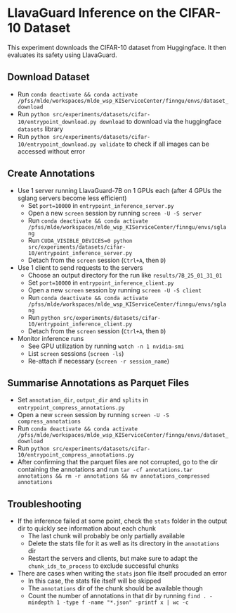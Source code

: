 # LlavaGuard Inference on the CIFAR-10 Dataset

This experiment downloads the CIFAR-10 dataset from Huggingface. It then evaluates its safety using LlavaGuard.

## Download Dataset
* Run `conda deactivate && conda activate /pfss/mlde/workspaces/mlde_wsp_KIServiceCenter/finngu/envs/dataset_download`
* Run `python src/experiments/datasets/cifar-10/entrypoint_download.py download` to download via the huggingface `datasets` library
* Run `python src/experiments/datasets/cifar-10/entrypoint_download.py validate` to check if all images can be accessed without error

## Create Annotations
* Use 1 server running LlavaGuard-7B on 1 GPUs each (after 4 GPUs the sglang servers become less efficient)
    * Set `port=10000` in `entrypoint_inference_server.py`
    * Open a new `screen` session by running `screen -U -S server`
    * Run `conda deactivate && conda activate /pfss/mlde/workspaces/mlde_wsp_KIServiceCenter/finngu/envs/sglang`
    * Run `CUDA_VISIBLE_DEVICES=0 python src/experiments/datasets/cifar-10/entrypoint_inference_server.py`
    * Detach from the `screen` session (`Ctrl+A`, then `D`)
* Use 1 client to send requests to the servers
    * Choose an output directory for the run like `results/7B_25_01_31_01`
    * Set `port=10000` in `entrypoint_inference_client.py`
    * Open a new `screen` session by running `screen -U -S client`
    * Run `conda deactivate && conda activate /pfss/mlde/workspaces/mlde_wsp_KIServiceCenter/finngu/envs/sglang`
    * Run `python src/experiments/datasets/cifar-10/entrypoint_inference_client.py`
    * Detach from the `screen` session (`Ctrl+A`, then `D`)
* Monitor inference runs
    * See GPU utilization by running `watch -n 1 nvidia-smi`
    * List `screen` sessions (`screen -ls`)
    * Re-attach if necessary (`screen -r session_name`)

## Summarise Annotations as Parquet Files
* Set `annotation_dir`, `output_dir` and `splits` in `entrypoint_compress_annotations.py`
* Open a new `screen` session by running `screen -U -S compress_annotations`
* Run `conda deactivate && conda activate /pfss/mlde/workspaces/mlde_wsp_KIServiceCenter/finngu/envs/dataset_download`
* Run `python src/experiments/datasets/cifar-10/entrypoint_compress_annotations.py`
* After confirming that the parquet files are not corrupted, go to the dir containing the annotations and run `tar -cf annotations.tar annotations && rm -r annotations && mv annotations_compressed annotations`


## Troubleshooting
* If the inference failed at some point, check the `stats` folder in the output dir to quickly see information about each chunk
    * The last chunk will probably be only partially available
    * Delete the stats file for it as well as its directory in the `annotations` dir
    * Restart the servers and clients, but make sure to adapt the `chunk_ids_to_process` to exclude successful chunks
* There are cases when writing the `stats` json file itself procuded an error
    * In this case, the stats file itself will be skipped
    * The `annotations` dir of the chunk should be available though
    * Count the number of annotations in that dir by running `find . -mindepth 1 -type f -name "*.json" -printf x | wc -c`